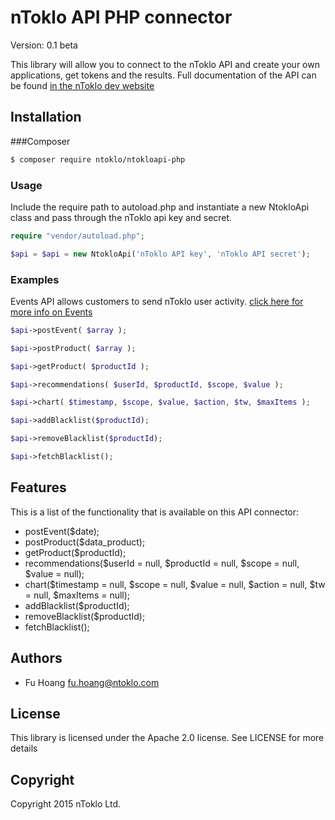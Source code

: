 # nToklo API PHP connector

Version: 0.1 beta

This library will allow you to connect to the nToklo API and create your own applications, get tokens and the results. Full documentation of the API can be found [in the nToklo dev website](https://docs.ntoklo.com)

## Installation

###Composer

``` bash
$ composer require ntoklo/ntokloapi-php

```


### Usage

Include the require path to autoload.php and instantiate a new NtokloApi class and pass through the nToklo api key and secret.

``` php
require "vendor/autoload.php";

$api = $api = new NtokloApi('nToklo API key', 'nToklo API secret');

```

### Examples

Events API allows customers to send nToklo user activity.
[click here for more info on Events](http://docs.ntoklo.com/start.php/api_reference:events)

``` php
$api->postEvent( $array );

```



``` php
$api->postProduct( $array );

```

``` php
$api->getProduct( $productId );

```

``` php
$api->recommendations( $userId, $productId, $scope, $value );

```

``` php
$api->chart( $timestamp, $scope, $value, $action, $tw, $maxItems );

```

``` php
$api->addBlacklist($productId);

```

``` php
$api->removeBlacklist($productId);

```

```php
$api->fetchBlacklist();

```


## Features

This is a list of the functionality that is available on this API connector:

* postEvent($date);
* postProduct($data_product);
* getProduct($productId);
* recommendations($userId = null, $productId = null, $scope = null, $value = null);
* chart($timestamp = null, $scope = null, $value = null, $action = null, $tw = null, $maxItems = null);
* addBlacklist($productId);
* removeBlacklist($productId);
* fetchBlacklist();


## Authors

- Fu Hoang <fu.hoang@ntoklo.com>

## License

This library is licensed under the Apache 2.0 license. See LICENSE for more
details

## Copyright

Copyright 2015 nToklo Ltd.
